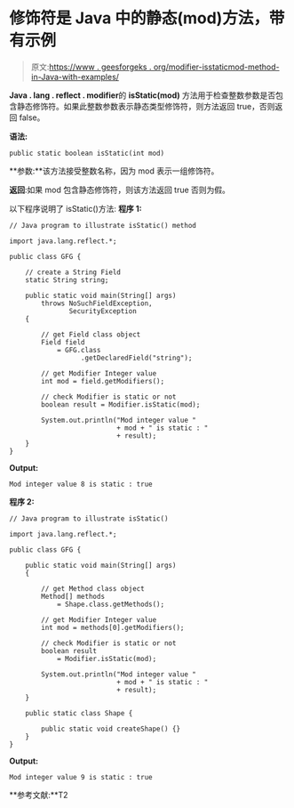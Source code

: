 # 修饰符是 Java 中的静态(mod)方法，带有示例

> 原文:[https://www . geesforgeks . org/modifier-isstaticmod-method-in-Java-with-examples/](https://www.geeksforgeeks.org/modifier-isstaticmod-method-in-java-with-examples/)

**Java . lang . reflect . modifier**的 **isStatic(mod)** 方法用于检查整数参数是否包含静态修饰符。如果此整数参数表示静态类型修饰符，则方法返回 true，否则返回 false。

**语法:**

```
public static boolean isStatic(int mod)

```

**参数:**该方法接受整数名称，因为 mod 表示一组修饰符。

**返回**:如果 mod 包含静态修饰符，则该方法返回 true 否则为假。

以下程序说明了 isStatic()方法:
**程序 1:**

```
// Java program to illustrate isStatic() method

import java.lang.reflect.*;

public class GFG {

    // create a String Field
    static String string;

    public static void main(String[] args)
        throws NoSuchFieldException,
               SecurityException
    {

        // get Field class object
        Field field
            = GFG.class
                  .getDeclaredField("string");

        // get Modifier Integer value
        int mod = field.getModifiers();

        // check Modifier is static or not
        boolean result = Modifier.isStatic(mod);

        System.out.println("Mod integer value "
                           + mod + " is static : "
                           + result);
    }
}
```

**Output:**

```
Mod integer value 8 is static : true

```

**程序 2:**

```
// Java program to illustrate isStatic()

import java.lang.reflect.*;

public class GFG {

    public static void main(String[] args)
    {

        // get Method class object
        Method[] methods
            = Shape.class.getMethods();

        // get Modifier Integer value
        int mod = methods[0].getModifiers();

        // check Modifier is static or not
        boolean result
            = Modifier.isStatic(mod);

        System.out.println("Mod integer value "
                           + mod + " is static : "
                           + result);
    }

    public static class Shape {

        public static void createShape() {}
    }
}
```

**Output:**

```
Mod integer value 9 is static : true

```

**参考文献:**T2